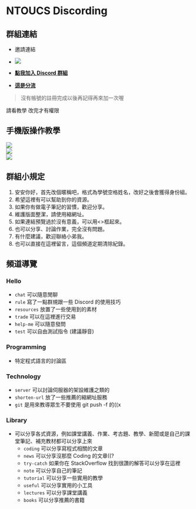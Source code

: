 # NTOUCS Discording

## 群組連結

+ 邀請連結
+ ![](https://i.imgur.com/HIXeEQp.png)


+ [**點我加入 Discord 群組**](https://discord.gg/VQ5Nty8)
+ [**這是分流**](https://discord.gg/zdnrrug)

> 沒有帳號的註冊完成以後再記得再來加一次喔

請看教學 改完才有權限

## 手機版操作教學

![](https://tinyurl.com/yap5vpp7)  
![](https://tinyurl.com/ya5yyq7e)  
![](https://tinyurl.com/yb5kr7ce)  

## 群組小規定
1. 安安你好，首先改個暱稱吧，格式為學號空格姓名，改好之後會獲得身份組。
2. 希望這裡有可以幫助到你的資源。
3. 如果你有做電子筆記的習慣，歡迎分享。
4. 維護版面整潔，請使用縮網址。
5. 如果連結預覽過於沒有意義，可以用<>框起來。
6. 也可以分享、討論作業，完全沒有問題。
7. 有什麼建議，歡迎聯絡小弟我。
8. 也可以直接在這裡留言，這個頻道定期清除紀錄。

## 頻道導覽
### Hello
+ `chat` 可以隨意閒聊
+ `rule` 寫了一點群規跟一些 Discord 的使用技巧
+ `resources` 放置了一些使用到的素材
+ `trade` 可以在這裡進行交易
+ `help-me` 可以隨意發問
+ `test` 可以自由測試指令 (建議靜音)

### Programming
+ 特定程式語言的討論區

### Technology
+ `server` 可以討論伺服器的架設維護之類的
+ `shorten-url` 放了一些推薦的縮網址服務
+ `git` 是用來教導眾生不要使用 git push -f 的((x

### Library 
+ 可以分享各式資源，例如課堂講義、作業、考古題、教學、新聞或是自己的課堂筆記、補充教材都可以分享上來
    + `coding` 可以分享寫程式相關的文章
    + `news` 可以分享沒那麼 Coding 的文章((?
    + `try-catch` 如果你在 StackOverflow 找到很讚的解答可以分享在這裡
    + `note` 可以分享自己的筆記
    + `tutorial` 可以分享一些實用的教學
    + `useful` 可以分享實用的小工具
    + `lectures` 可以分享課堂講義
    + `books` 可以分享推薦的書籍
